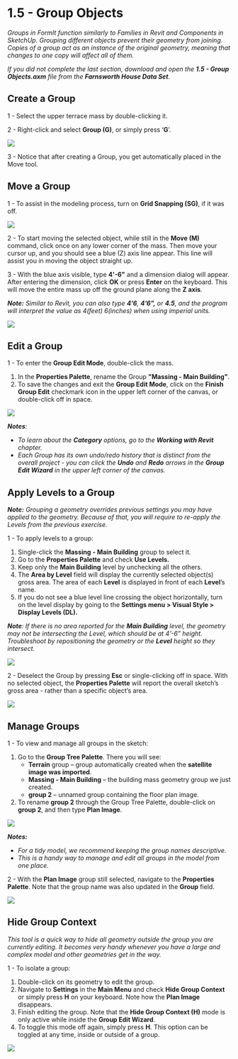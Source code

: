 # 1.5 - Group Objects

_Groups in FormIt function similarly to Families in Revit and Components in SketchUp. Grouping different objects prevent their geometry from joining. Copies of a group act as an instance of the original geometry, meaning that changes to one copy will affect all of them._

_If you did not complete the last section, download and open the_ _**1.5 - Group Objects.axm**_ _file from the_ _**Farnsworth House Data Set**._

## **Create a Group**

1 - Select the upper terrace mass by double-clicking it.

2 - Right-click and select **Group \(G\)**, or simply press ‘**G**’.

![](../../.gitbook/assets/0.jpeg)

3 - Notice that after creating a Group, you get automatically placed in the Move tool.

## **Move a Group**

1 - To assist in the modeling process, turn on **Grid Snapping \(SG\)**, if it was off.

![](../../.gitbook/assets/1%20%286%29.png)

2 - To start moving the selected object, while still in the **Move \(M\)** command, click once on any lower corner of the mass. Then move your cursor up, and you should see a blue \(Z\) axis line appear. This line will assist you in moving the object straight up.

3 - With the blue axis visible, type **4'-6"** and a dimension dialog will appear. After entering the dimension, click **OK** or press **Enter** on the keyboard. This will move the entire mass up off the ground plane along the **Z axis**.

_**Note:**_ _Similar to Revit, you can also type_ _**4’6**,_ _**4’6”,**_ _or_ _**4.5**, and the program will interpret the value as 4\(feet\) 6\(inches\) when using imperial units._

![](../../.gitbook/assets/2%20%282%29.png)

## **Edit a Group**

1 - To enter the **Group Edit Mode**, double-click the mass.

1. In the **Properties Palette**, rename the Group **"Massing - Main Building"**.
2. To save the changes and exit the **Group Edit Mode**, click on the **Finish Group Edit** checkmark icon in the upper left corner of the canvas, or double-click off in space.

![](../../.gitbook/assets/3%20%284%29.png)

_**Notes**:_ 

* _To learn about the_ _**Category**_ _options, go to the_ _**Working with Revit**_ _chapter._‌
* _Each Group has its own undo/redo history that is distinct from the overall project - you can click the_ _**Undo**_ _and_ _**Redo**_ _arrows in the_ _**Group Edit Wizard**_ _in the upper left corner of the canvas._

## **Apply Levels to a Group**

_**Note:**_ _Grouping a geometry overrides previous settings you may have applied to the geometry. Because of that, you will require to re-apply the Levels from the previous exercise._

1 - To apply levels to a group:

1. Single-click the **Massing** **- Main Building** group to select it.
2. Go to the **Properties Palette** and check **Use Levels.**
3. Keep only the **Main Building** level by unchecking all the others.
4. The **Area by Level** field will display the currently selected object\(s\) gross area. The area of each **Level** is displayed in front of each **Level**’s name.
5. If you do not see a blue level line crossing the object horizontally, turn on the level display by going to the **Settings menu &gt; Visual Style &gt; Display Levels \(DL\).**

_**Note**: If there is no area reported for the_ _**Main Building**_ _level, the geometry may not be intersecting the Level, which should be at 4’-6” height. Troubleshoot by repositioning the geometry or the_ _**Level**_ _height so they intersect._

![](../../.gitbook/assets/levels-to-groups.png)

2 - Deselect the Group by pressing **Esc** or single-clicking off in space. With no selected object, the **Properties Palette** will report the overall sketch’s gross area - rather than a specific object’s area. 

![](../../.gitbook/assets/5%20%286%29.png)

## **Manage Groups**

1 - To view and manage all groups in the sketch:

1. Go to the **Group Tree Palette**. There you will see:
   * **Terrain** group – group automatically created when the **satellite image was imported**.
   * **Massing - Main Building** – the building mass geometry group we just created.
   * **group 2** – unnamed group containing the floor plan image.
2. To rename **group 2** through the Group Tree Palette, double-click on **group 2**, and then type **Plan Image**.

![](../../.gitbook/assets/6%20%284%29.png)

_**Notes:**_

* _For a tidy model, we recommend keeping the group names descriptive._
* _This is a handy way to manage and edit all groups in the model from one place._

2 - With the **Plan Image** group still selected, navigate to the **Properties Palette**. Note that the group name was also updated in the **Group** field.

![](../../.gitbook/assets/7.png)

## **Hide Group Context**

_This tool is a quick way to hide all geometry outside the group you are currently editing. It becomes very handy whenever you have a large and complex model and other geometries get in the way._

1 - To isolate a group:

1. Double-click on its geometry to edit the group.
2. Navigate to **Settings** in the **Main Menu** and check **Hide Group Context** or simply press **H** on your keyboard. Note how the **Plan Image** disappears.
3. Finish editing the group. Note that the **Hide Group Context \(H\)** mode is only active while inside the **Group Edit Wizard**.
4. To toggle this mode off again, simply press **H**. This option can be toggled at any time, inside or outside of a group.

![](../../.gitbook/assets/8%20%281%29.png)

